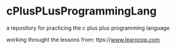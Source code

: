 # cPlusPLusProgrammingLang
a repository for practicing the c plus plus programming language

working throught the lessons from: ttps://www.learncpp.com
